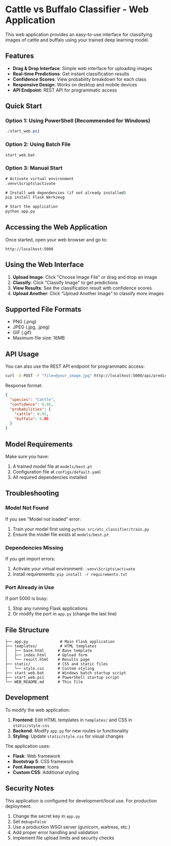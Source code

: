 # Cattle vs Buffalo Classifier - Web Application

This web application provides an easy-to-use interface for classifying images of cattle and buffalo using your trained deep learning model.

## Features

- **Drag & Drop Interface**: Simple web interface for uploading images
- **Real-time Predictions**: Get instant classification results
- **Confidence Scores**: View probability breakdown for each class
- **Responsive Design**: Works on desktop and mobile devices
- **API Endpoint**: REST API for programmatic access

## Quick Start

### Option 1: Using PowerShell (Recommended for Windows)
```powershell
./start_web.ps1
```

### Option 2: Using Batch File
```cmd
start_web.bat
```

### Option 3: Manual Start
```cmd
# Activate virtual environment
.venv\Scripts\activate

# Install web dependencies (if not already installed)
pip install Flask Werkzeug

# Start the application
python app.py
```

## Accessing the Web Application

Once started, open your web browser and go to:
```
http://localhost:5000
```

## Using the Web Interface

1. **Upload Image**: Click "Choose Image File" or drag and drop an image
2. **Classify**: Click "Classify Image" to get predictions
3. **View Results**: See the classification result with confidence scores
4. **Upload Another**: Click "Upload Another Image" to classify more images

## Supported File Formats

- PNG (.png)
- JPEG (.jpg, .jpeg)
- GIF (.gif)
- Maximum file size: 16MB

## API Usage

You can also use the REST API endpoint for programmatic access:

```bash
curl -X POST -F "file=@your_image.jpg" http://localhost:5000/api/predict
```

Response format:
```json
{
  "species": "Cattle",
  "confidence": 0.95,
  "probabilities": {
    "cattle": 0.95,
    "buffalo": 0.05
  }
}
```

## Model Requirements

Make sure you have:
1. A trained model file at `models/best.pt`
2. Configuration file at `configs/default.yaml`
3. All required dependencies installed

## Troubleshooting

### Model Not Found
If you see "Model not loaded" error:
1. Train your model first using `python src/atc_classifier/train.py`
2. Ensure the model file exists at `models/best.pt`

### Dependencies Missing
If you get import errors:
1. Activate your virtual environment: `.venv\Scripts\activate`
2. Install requirements: `pip install -r requirements.txt`

### Port Already in Use
If port 5000 is busy:
1. Stop any running Flask applications
2. Or modify the port in `app.py` (change the last line)

## File Structure

```
├── app.py              # Main Flask application
├── templates/          # HTML templates
│   ├── base.html      # Base template
│   ├── index.html     # Upload form
│   └── result.html    # Results page
├── static/            # CSS and static files
│   └── style.css      # Custom styling
├── start_web.bat      # Windows batch startup script
├── start_web.ps1      # PowerShell startup script
└── WEB_README.md      # This file
```

## Development

To modify the web application:

1. **Frontend**: Edit HTML templates in `templates/` and CSS in `static/style.css`
2. **Backend**: Modify `app.py` for new routes or functionality
3. **Styling**: Update `static/style.css` for visual changes

The application uses:
- **Flask**: Web framework
- **Bootstrap 5**: CSS framework
- **Font Awesome**: Icons
- **Custom CSS**: Additional styling

## Security Notes

This application is configured for development/local use. For production deployment:

1. Change the secret key in `app.py`
2. Set `debug=False`
3. Use a production WSGI server (gunicorn, waitress, etc.)
4. Add proper error handling and validation
5. Implement file upload limits and security checks